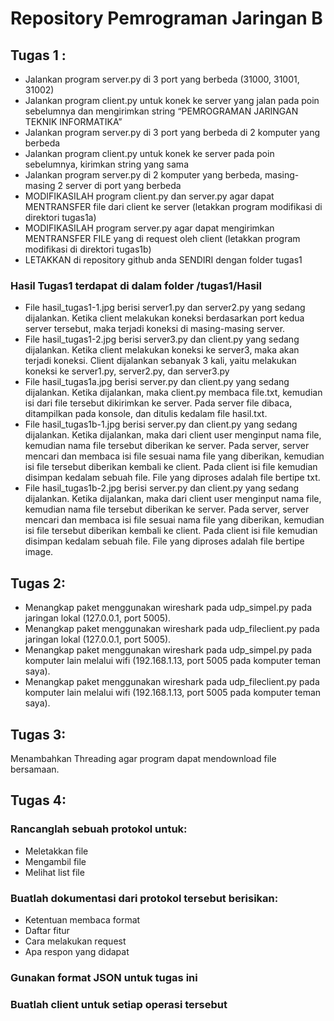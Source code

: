 # Repository Pemrograman Jaringan B
## Tugas 1 :
- Jalankan program server.py di 3 port yang berbeda (31000, 31001, 31002) 
- Jalankan program client.py untuk konek ke server yang jalan pada poin sebelumnya dan mengirimkan string “PEMROGRAMAN JARINGAN TEKNIK INFORMATIKA”
- Jalankan program server.py di 3 port yang berbeda di 2 komputer yang berbeda 
- Jalankan program client.py untuk konek ke server pada poin sebelumnya, kirimkan string yang sama
- Jalankan program server.py di 2 komputer yang berbeda, masing-masing 2 server di port yang berbeda 
- MODIFIKASILAH program client.py dan server.py agar dapat MENTRANSFER file dari client ke server (letakkan program modifikasi di direktori tugas1a) 
- MODIFIKASILAH program server.py agar dapat mengirimkan MENTRANSFER FILE yang di request oleh client (letakkan program modifikasi di direktori tugas1b) 
- LETAKKAN di repository github anda SENDIRI dengan folder tugas1 
### Hasil Tugas1 terdapat di dalam folder /tugas1/Hasil
- File hasil_tugas1-1.jpg berisi server1.py dan server2.py yang sedang dijalankan. Ketika client melakukan koneksi berdasarkan port kedua server tersebut, maka terjadi koneksi di masing-masing server.
- File hasil_tugas1-2.jpg berisi server3.py dan client.py yang sedang dijalankan. Ketika client melakukan koneksi ke server3, maka akan terjadi koneksi. Client dijalankan sebanyak 3 kali, yaitu melakukan koneksi ke server1.py, server2.py, dan server3.py
- File hasil_tugas1a.jpg berisi server.py dan client.py yang sedang dijalankan. Ketika dijalankan, maka client.py membaca file.txt, kemudian isi dari file tersebut dikirimkan ke server. Pada server file dibaca, ditampilkan pada konsole, dan ditulis kedalam file hasil.txt.
- File hasil_tugas1b-1.jpg berisi server.py dan client.py yang sedang dijalankan. Ketika dijalankan, maka dari client user menginput nama file, kemudian nama file tersebut diberikan ke server. Pada server, server mencari dan membaca isi file sesuai nama file yang diberikan, kemudian isi file tersebut diberikan kembali ke client. Pada client isi file kemudian disimpan kedalam sebuah file. File yang diproses adalah file bertipe txt.
- File hasil_tugas1b-2.jpg berisi server.py dan client.py yang sedang dijalankan. Ketika dijalankan, maka dari client user menginput nama file, kemudian nama file tersebut diberikan ke server. Pada server, server mencari dan membaca isi file sesuai nama file yang diberikan, kemudian isi file tersebut diberikan kembali ke client. Pada client isi file kemudian disimpan kedalam sebuah file. File yang diproses adalah file bertipe image.
## Tugas 2:
- Menangkap paket menggunakan wireshark pada udp_simpel.py pada jaringan lokal (127.0.0.1, port 5005).
- Menangkap paket menggunakan wireshark pada udp_fileclient.py pada jaringan lokal (127.0.0.1, port 5005).
- Menangkap paket menggunakan wireshark pada udp_simpel.py pada komputer lain melalui wifi (192.168.1.13, port 5005 pada komputer teman saya).
- Menangkap paket menggunakan wireshark pada udp_fileclient.py pada komputer lain melalui wifi (192.168.1.13, port 5005 pada komputer teman saya).

## Tugas 3:
Menambahkan Threading agar program dapat mendownload file bersamaan.

## Tugas 4:
### Rancanglah sebuah protokol untuk: 
- Meletakkan file
- Mengambil file
- Melihat list file
### Buatlah dokumentasi dari protokol tersebut berisikan:
- Ketentuan membaca format
- Daftar fitur
- Cara melakukan request
- Apa respon yang didapat
### Gunakan format JSON untuk tugas ini
### Buatlah client untuk setiap operasi tersebut

